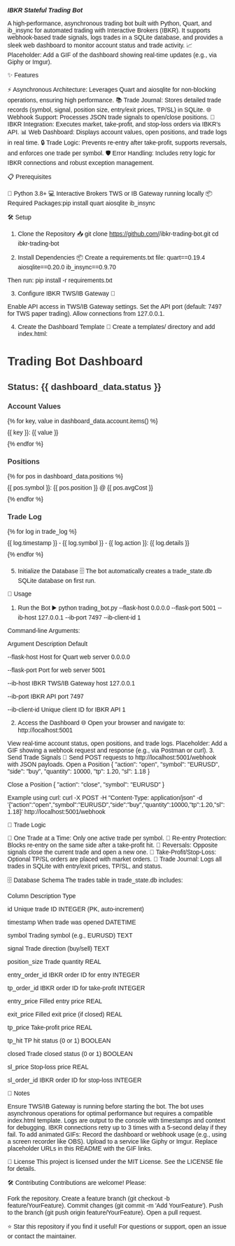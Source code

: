 ***IBKR Stateful Trading Bot 🚀***
  
A high-performance, asynchronous trading bot built with Python, Quart, and ib_insync for automated trading with Interactive Brokers (IBKR). It supports webhook-based trade signals, logs trades in a SQLite database, and provides a sleek web dashboard to monitor account status and trade activity. 📈
Placeholder: Add a GIF of the dashboard showing real-time updates (e.g., via Giphy or Imgur).

✨ Features

⚡ Asynchronous Architecture: Leverages Quart and aiosqlite for non-blocking operations, ensuring high performance.
📚 Trade Journal: Stores detailed trade records (symbol, signal, position size, entry/exit prices, TP/SL) in SQLite.
🌐 Webhook Support: Processes JSON trade signals to open/close positions.
🤝 IBKR Integration: Executes market, take-profit, and stop-loss orders via IBKR’s API.
📊 Web Dashboard: Displays account values, open positions, and trade logs in real time.
🔒 Trade Logic: Prevents re-entry after take-profit, supports reversals, and enforces one trade per symbol.
🛡️ Error Handling: Includes retry logic for IBKR connections and robust exception management.


📋 Prerequisites

🐍 Python 3.8+
💻 Interactive Brokers TWS or IB Gateway running locally
📦 Required Packages:pip install quart aiosqlite ib_insync




🛠️ Setup
1. Clone the Repository 📥
git clone https://github.com/<your-username>/ibkr-trading-bot.git
cd ibkr-trading-bot

2. Install Dependencies 📦
Create a requirements.txt file:
quart==0.19.4
aiosqlite==0.20.0
ib_insync==0.9.70

Then run:
pip install -r requirements.txt

3. Configure IBKR TWS/IB Gateway 🔧

Enable API access in TWS/IB Gateway settings.
Set the API port (default: 7497 for TWS paper trading).
Allow connections from 127.0.0.1.

4. Create the Dashboard Template 🎨
Create a templates/ directory and add index.html:
<!DOCTYPE html>
<html>
<head>
    <title>Trading Bot Dashboard</title>
    <style>
        body { font-family: Arial, sans-serif; margin: 20px; }
        h1, h2, h3 { color: #333; }
        ul { list-style-type: none; padding: 0; }
        li { margin: 10px 0; }
        .section { margin-bottom: 20px; }
    </style>
</head>
<body>
    <h1>Trading Bot Dashboard</h1>
    <div class="section">
        <h2>Status: {{ dashboard_data.status }}</h2>
    </div>
    <div class="section">
        <h3>Account Values</h3>
        <ul>
            {% for key, value in dashboard_data.account.items() %}
            <li>{{ key }}: {{ value }}</li>
            {% endfor %}
        </ul>
    </div>
    <div class="section">
        <h3>Positions</h3>
        <ul>
            {% for pos in dashboard_data.positions %}
            <li>{{ pos.symbol }}: {{ pos.position }} @ {{ pos.avgCost }}</li>
            {% endfor %}
        </ul>
    </div>
    <div class="section">
        <h3>Trade Log</h3>
        <ul>
            {% for log in trade_log %}
            <li>{{ log.timestamp }} - {{ log.symbol }} - {{ log.action }}: {{ log.details }}</li>
            {% endfor %}
        </ul>
    </div>
</body>
</html>

5. Initialize the Database 🗄️
The bot automatically creates a trade_state.db SQLite database on first run.

🚀 Usage
1. Run the Bot ▶️
python trading_bot.py --flask-host 0.0.0.0 --flask-port 5001 --ib-host 127.0.0.1 --ib-port 7497 --ib-client-id 1

Command-line Arguments:



Argument
Description
Default



--flask-host
Host for Quart web server
0.0.0.0


--flask-port
Port for web server
5001


--ib-host
IBKR TWS/IB Gateway host
127.0.0.1


--ib-port
IBKR API port
7497


--ib-client-id
Unique client ID for IBKR API
1


2. Access the Dashboard 🌐
Open your browser and navigate to:
http://localhost:5001

View real-time account status, open positions, and trade logs.
Placeholder: Add a GIF showing a webhook request and response (e.g., via Postman or curl).
3. Send Trade Signals 📡
Send POST requests to http://localhost:5001/webhook with JSON payloads.
Open a Position
{
  "action": "open",
  "symbol": "EURUSD",
  "side": "buy",
  "quantity": 10000,
  "tp": 1.20,
  "sl": 1.18
}

Close a Position
{
  "action": "close",
  "symbol": "EURUSD"
}

Example using curl:
curl -X POST -H "Content-Type: application/json" -d '{"action":"open","symbol":"EURUSD","side":"buy","quantity":10000,"tp":1.20,"sl":1.18}' http://localhost:5001/webhook


🧠 Trade Logic

🔐 One Trade at a Time: Only one active trade per symbol.
🚫 Re-entry Protection: Blocks re-entry on the same side after a take-profit hit.
🔄 Reversals: Opposite signals close the current trade and open a new one.
🎯 Take-Profit/Stop-Loss: Optional TP/SL orders are placed with market orders.
📝 Trade Journal: Logs all trades in SQLite with entry/exit prices, TP/SL, and status.


🗄️ Database Schema
The trades table in trade_state.db includes:



Column
Description
Type



id
Unique trade ID
INTEGER (PK, auto-increment)


timestamp
When trade was opened
DATETIME


symbol
Trading symbol (e.g., EURUSD)
TEXT


signal
Trade direction (buy/sell)
TEXT


position_size
Trade quantity
REAL


entry_order_id
IBKR order ID for entry
INTEGER


tp_order_id
IBKR order ID for take-profit
INTEGER


entry_price
Filled entry price
REAL


exit_price
Filled exit price (if closed)
REAL


tp_price
Take-profit price
REAL


tp_hit
TP hit status (0 or 1)
BOOLEAN


closed
Trade closed status (0 or 1)
BOOLEAN


sl_price
Stop-loss price
REAL


sl_order_id
IBKR order ID for stop-loss
INTEGER



📝 Notes

Ensure TWS/IB Gateway is running before starting the bot.
The bot uses asynchronous operations for optimal performance but requires a compatible index.html template.
Logs are output to the console with timestamps and context for debugging.
IBKR connections retry up to 3 times with a 5-second delay if they fail.
To add animated GIFs:
Record the dashboard or webhook usage (e.g., using a screen recorder like OBS).
Upload to a service like Giphy or Imgur.
Replace placeholder URLs in this README with the GIF links.




📜 License
This project is licensed under the MIT License. See the LICENSE file for details.

🛠️ Contributing
Contributions are welcome! Please:

Fork the repository.
Create a feature branch (git checkout -b feature/YourFeature).
Commit changes (git commit -m 'Add YourFeature').
Push to the branch (git push origin feature/YourFeature).
Open a pull request.


⭐ Star this repository if you find it useful! For questions or support, open an issue or contact the maintainer.
